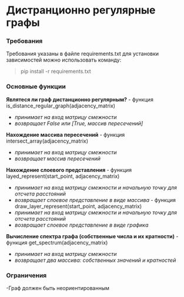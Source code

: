 # Дистранционно регулярные графы
### Требования
Требования указаны в файле requirements.txt
для установки зависимостей можно использовать команду: 
> pip install -r requirements.txt
### Основные функции
**Являтеся ли граф дистанционно регулярным?** - функция is_distance_regular_graph(adjacency_matrix) 
- *принимает на вход матрицу смежности*
- *возвращает False или [True, массив пересечений]* 

**Нахождение массива пересечений** - функция intersect_array(adjacency_matrix)
- *принимает на вход матрицу смежности*
- *возвращает массив пересечений*

**Нахождение слоевого представления** - функция layed_represent(start_point, adjacency_matrix)
- *принимает на вход матрицу смежности и начальную точку для отсчета расстояний*
- *возвращает слоевое представление в виде массива*
                                      \- функция draw_layer_represent(start_point, adjacency_matrix)
- *принимает на вход матрицу смежности и начальную точку для отсчета расстояний*
- *возвращает слоевое представление в виде графика*

**Вычисление спектра графа (собственные числа и их кратности)** - функция get_spectrum(adjacency_matrix)
- *принимает на вход матрицу смежности*
- *возвращает два массива: собственных значений и кратностей*

### Ограничения
-Граф должен быть неориентированным